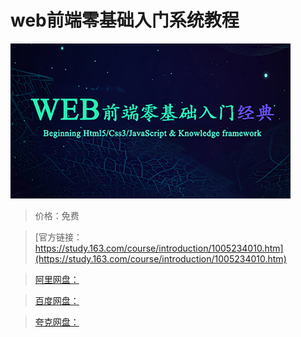 # web前端零基础入门系统教程

![img](../../../assets/study163/free/090e5f31-e3d5-4cb3-8a74-2787c59fe490.jpg)

> 价格：免费

> [官方链接：https://study.163.com/course/introduction/1005234010.htm](https://study.163.com/course/introduction/1005234010.htm)

> [阿里网盘：]()

> [百度网盘：]()

> [夸克网盘：]()
